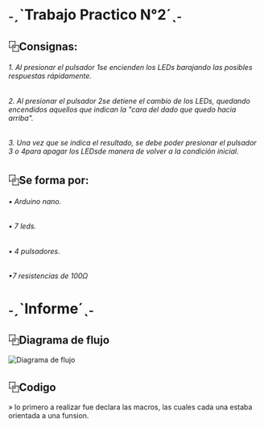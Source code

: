 # ˗ˏˋTrabajo Practico N°2´ˎ˗
## ⿻Consignas:
###### 1. Al presionar el pulsador 1se encienden los LEDs barajando las posibles respuestas rápidamente.

###### 2. Al presionar el pulsador 2se detiene el cambio de los LEDs, quedando encendidos aquellos que indican la "cara del dado que quedo hacia arriba".

###### 3. Una vez que se indica el resultado, se debe poder presionar el pulsador 3 o 4para apagar los LEDsde manera de volver a la condición inicial.

## ⿻Se forma por:
###### • Arduino nano.

###### • 7 leds.

###### • 4 pulsadores.

###### •7 resistencias de 100Ω

# ˗ˏˋInforme´ˎ˗
 
 ## ⿻Diagrama de flujo 
 
 
![Diagrama de flujo](https://user-images.githubusercontent.com/111539493/206243593-f2c489be-cb49-4776-b72d-d419bf197402.png)

##  ⿻Codigo 
» lo primero a realizar fue declara las macros, las cuales cada una estaba orientada a una funsion.

